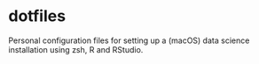 # dotfiles

Personal configuration files for setting up a (macOS) data science installation using zsh, R and RStudio.
